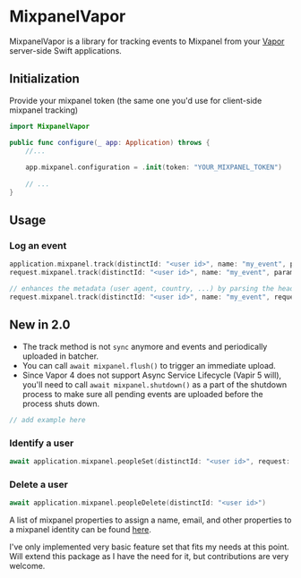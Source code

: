 # MixpanelVapor

MixpanelVapor is a library for tracking events to Mixpanel from your [Vapor](https://vapor.codes) server-side Swift applications.

## Initialization

Provide your mixpanel token (the same one you'd use for client-side mixpanel tracking)

```swift
import MixpanelVapor

public func configure(_ app: Application) throws {
    //...
                                           
    app.mixpanel.configuration = .init(token: "YOUR_MIXPANEL_TOKEN")
    
    // ...
}
```

## Usage

### Log an event
```swift
application.mixpanel.track(distinctId: "<user id>", name: "my_event", params: ["$user_id": .string(profile.id), "a": 123])
request.mixpanel.track(distinctId: "<user id>", name: "my_event", params: ["$user_id": .string(profile.id), "a": 123])

// enhances the metadata (user agent, country, ...) by parsing the headers and ip from the request
request.mixpanel.track(distinctId: "<user id>", name: "my_event", request: request, params: ["$user_id": .string(profile.id), "a": 123])
```

## New in 2.0
- The track method is not `sync` anymore and events and periodically uploaded in batcher.
- You can call `await mixpanel.flush()` to trigger an immediate upload.
- Since Vapor 4 does not support Async Service Lifecycle (Vapir 5 will), you'll need to call `await mixpanel.shutdown()` as a part of the shutdown process to make sure all pending events are uploaded before the process shuts down.
```swift
// add example here
```


### Identify a user
```swift
await application.mixpanel.peopleSet(distinctId: "<user id>", request: request, setParams: ["$email": "john@example.com", "num_cats": 5])
```

### Delete a user
```swift
await application.mixpanel.peopleDelete(distinctId: "<user id>")
```

A list of mixpanel properties to assign a name, email, and other properties to a mixpanel identity can be found [here](https://docs.mixpanel.com/docs/data-structure/user-profiles#reserved-user-properties).

I've only implemented very basic feature set that fits my needs at this point. Will extend this package as I have the need for it, but contributions are very welcome.
